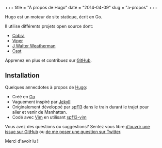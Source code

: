 +++
title = "À propos de Hugo"
date = "2014-04-09"
slug = "a-propos"
+++

Hugo est un moteur de site statique, écrit en Go.


Il utilise différents projets open source dont:

* [Cobra](https://github.com/spf13/cobra)
* [Viper](https://github.com/spf13/viper)
* [J Walter Weatherman](https://github.com/spf13/jWalterWeatherman)
* [Cast](https://github.com/spf13/cast)

Apprenez en plus et contribuez sur [GitHub](https://github.com/spf13).

## Installation

Quelques annecdotes à propos de [Hugo](http://gohugo.io/):

* Créé en [Go](http://golang.org/)
* Vaguement inspiré par [Jekyll](http://jekyllrb.com/)
* Originalement développé par [spf13](http://spf13.com/) dans le train durant le trajet pour aller et venir de Manhattan.
* Codé avec [Vim](http://vim.org) en utilisant [spf13-vim](http://vim.spf13.com/)

Vous avez des questions ou suggestions? Sentez vous libre [d'ouvrir une issue sur GitHub](https://github.com/spf13/hugo/issues/new) ou [de me poser une question sur Twitter](https://twitter.com/spf13).

Merci d'avoir lu !
